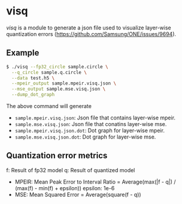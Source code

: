 # visq

_visq_ is a module to generate a json file used to visualize layer-wise quantization errors
(https://github.com/Samsung/ONE/issues/9694).

## Example
```bash
$ ./visq --fp32_circle sample.circle \
  --q_circle sample.q.circle \
  --data test.h5 \
  --mpeir_output sample.mpeir.visq.json \
  --mse_output sample.mse.visq.json \
  --dump_dot_graph
```

The above command will generate
- `sample.mpeir.visq.json`: Json file that contains layer-wise mpeir.
- `sample.mse.visq.json`: Json file that conatins layer-wise mse.
- `sample.mpeir.visq.json.dot`: Dot graph for layer-wise mpeir.
- `sample.mse.visq.json.dot`: Dot graph for layer-wise mse.

## Quantization error metrics

f: Result of fp32 model
q: Result of quantized model

- MPEIR: Mean Peak Error to Interval Ratio = Average(max(|f - q|) / (max(f) - min(f) + epsilon))
epsilon: 1e-6
- MSE: Mean Squared Error = Average(square(f - q))

